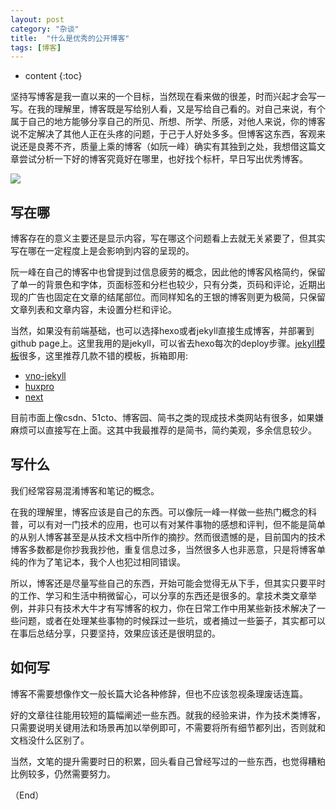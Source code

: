 ```yaml
---
layout: post
category: "杂谈"
title:  "什么是优秀的公开博客"
tags: [博客]
---
```


* content
{:toc}

坚持写博客是我一直以来的一个目标，当然现在看来做的很差，时而兴起才会写一写。在我的理解里，博客既是写给别人看，又是写给自己看的。对自己来说，有个属于自己的地方能够分享自己的所见、所想、所学、所感，对他人来说，你的博客说不定解决了其他人正在头疼的问题，于己于人好处多多。但博客这东西，客观来说还是良莠不齐，质量上乘的博客（如阮一峰）确实有其独到之处，我想借这篇文章尝试分析一下好的博客究竟好在哪里，也好找个标杆，早日写出优秀博客。

![](http://or9cryhof.bkt.clouddn.com/Blog-graphic-from-Istock_gaitubao_com_362x181.jpg)






## 写在哪

博客存在的意义主要还是显示内容，写在哪这个问题看上去就无关紧要了，但其实写在哪在一定程度上是会影响到内容的呈现的。

阮一峰在自己的博客中也曾提到过信息疲劳的概念，因此他的博客风格简约，保留了单一的背景色和字体，页面标签和分栏也较少，只有分类，页码和评论，近期出现的广告也固定在文章的结尾部位。而同样知名的王银的博客则更为极简，只保留文章列表和文章内容，未设置分栏和评论。

当然，如果没有前端基础，也可以选择hexo或者jekyll直接生成博客，并部署到github page上。这里我用的是jekyll，可以省去hexo每次的deploy步骤。[jekyll模板][1]很多，这里推荐几款不错的模板，拆箱即用: 

- [vno-jekyll][2]
- [huxpro][3]
- [next][4]

目前市面上像csdn、51cto、博客园、简书之类的现成技术类网站有很多，如果嫌麻烦可以直接写在上面。这其中我最推荐的是简书，简约美观，多余信息较少。

## 写什么

我们经常容易混淆博客和笔记的概念。

在我的理解里，博客应该是自己的东西。可以像阮一峰一样做一些热门概念的科普，可以有对一门技术的应用，也可以有对某件事物的感想和评判，但不能是简单的从别人博客甚至是从技术文档中所作的摘抄。然而很遗憾的是，目前国内的技术博客多数都是你抄我我抄他，重复信息过多，当然很多人也非恶意，只是将博客单纯的作为了笔记本，我个人也犯过相同错误。

所以，博客还是尽量写些自己的东西，开始可能会觉得无从下手，但其实只要平时的工作、学习和生活中稍微留心，可以分享的东西还是很多的。拿技术类文章举例，并非只有技术大牛才有写博客的权力，你在日常工作中用某些新技术解决了一些问题，或者在处理某些事物的时候踩过一些坑，或者捅过一些篓子，其实都可以在事后总结分享，只要坚持，效果应该还是很明显的。

## 如何写

博客不需要想像作文一般长篇大论各种修辞，但也不应该忽视条理废话连篇。

好的文章往往能用较短的篇幅阐述一些东西。就我的经验来讲，作为技术类博客，只需要说明关键用法和场景再加以举例即可，不需要将所有细节都列出，否则就和文档没什么区别了。

当然，文笔的提升需要时日的积累，回头看自己曾经写过的一些东西，也觉得糟粕比例较多，仍然需要努力。

（End）


  [1]: http://jekyllthemes.org/
  [2]: https://github.com/onevcat/vno-jekyll
  [3]: https://github.com/Huxpro/huxpro.github.io
  [4]: https://github.com/Simpleyyt/jekyll-theme-next